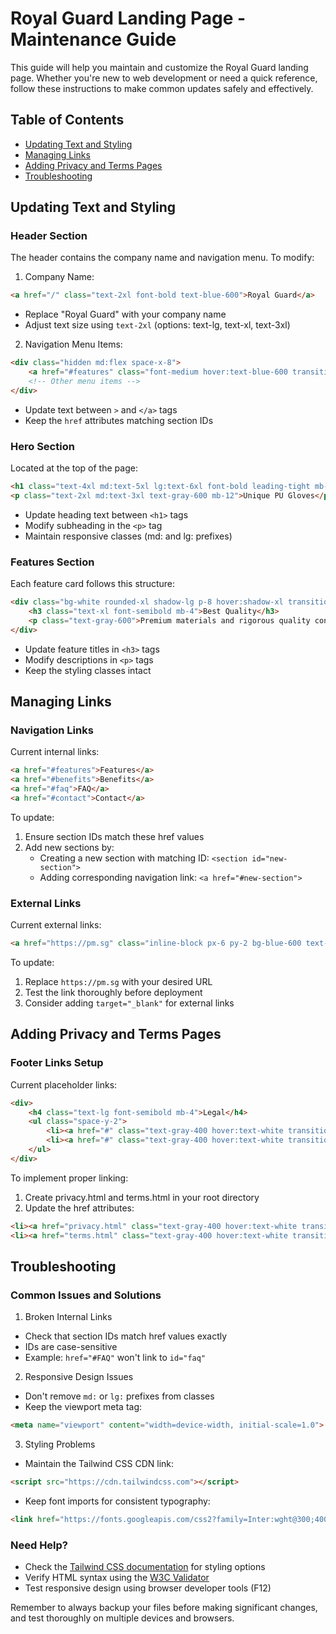 # Royal Guard Landing Page - Maintenance Guide

This guide will help you maintain and customize the Royal Guard landing page. Whether you're new to web development or need a quick reference, follow these instructions to make common updates safely and effectively.

## Table of Contents
- [Updating Text and Styling](#updating-text-and-styling)
- [Managing Links](#managing-links)
- [Adding Privacy and Terms Pages](#adding-privacy-and-terms-pages)
- [Troubleshooting](#troubleshooting)

## Updating Text and Styling

### Header Section
The header contains the company name and navigation menu. To modify:

1. Company Name:
```html
<a href="/" class="text-2xl font-bold text-blue-600">Royal Guard</a>
```
- Replace "Royal Guard" with your company name
- Adjust text size using `text-2xl` (options: text-lg, text-xl, text-3xl)

2. Navigation Menu Items:
```html
<div class="hidden md:flex space-x-8">
    <a href="#features" class="font-medium hover:text-blue-600 transition-colors duration-300">Features</a>
    <!-- Other menu items -->
</div>
```
- Update text between `>` and `</a>` tags
- Keep the `href` attributes matching section IDs

### Hero Section
Located at the top of the page:
```html
<h1 class="text-4xl md:text-5xl lg:text-6xl font-bold leading-tight mb-8">Royal Guard - Best Medical Consumable Brand</h1>
<p class="text-2xl md:text-3xl text-gray-600 mb-12">Unique PU Gloves</p>
```
- Update heading text between `<h1>` tags
- Modify subheading in the `<p>` tag
- Maintain responsive classes (md: and lg: prefixes)

### Features Section
Each feature card follows this structure:
```html
<div class="bg-white rounded-xl shadow-lg p-8 hover:shadow-xl transition-shadow duration-300">
    <h3 class="text-xl font-semibold mb-4">Best Quality</h3>
    <p class="text-gray-600">Premium materials and rigorous quality control ensure superior protection.</p>
</div>
```
- Update feature titles in `<h3>` tags
- Modify descriptions in `<p>` tags
- Keep the styling classes intact

## Managing Links

### Navigation Links
Current internal links:
```html
<a href="#features">Features</a>
<a href="#benefits">Benefits</a>
<a href="#faq">FAQ</a>
<a href="#contact">Contact</a>
```
To update:
1. Ensure section IDs match these href values
2. Add new sections by:
   - Creating a new section with matching ID: `<section id="new-section">`
   - Adding corresponding navigation link: `<a href="#new-section">`

### External Links
Current external links:
```html
<a href="https://pm.sg" class="inline-block px-6 py-2 bg-blue-600 text-white rounded-full">Get Started</a>
```
To update:
1. Replace `https://pm.sg` with your desired URL
2. Test the link thoroughly before deployment
3. Consider adding `target="_blank"` for external links

## Adding Privacy and Terms Pages

### Footer Links Setup
Current placeholder links:
```html
<div>
    <h4 class="text-lg font-semibold mb-4">Legal</h4>
    <ul class="space-y-2">
        <li><a href="#" class="text-gray-400 hover:text-white transition-colors duration-300">Privacy Policy</a></li>
        <li><a href="#" class="text-gray-400 hover:text-white transition-colors duration-300">Terms of Service</a></li>
    </ul>
</div>
```

To implement proper linking:
1. Create privacy.html and terms.html in your root directory
2. Update the href attributes:
```html
<li><a href="privacy.html" class="text-gray-400 hover:text-white transition-colors duration-300">Privacy Policy</a></li>
<li><a href="terms.html" class="text-gray-400 hover:text-white transition-colors duration-300">Terms of Service</a></li>
```

## Troubleshooting

### Common Issues and Solutions

1. Broken Internal Links
- Check that section IDs match href values exactly
- IDs are case-sensitive
- Example: `href="#FAQ"` won't link to `id="faq"`

2. Responsive Design Issues
- Don't remove `md:` or `lg:` prefixes from classes
- Keep the viewport meta tag:
```html
<meta name="viewport" content="width=device-width, initial-scale=1.0">
```

3. Styling Problems
- Maintain the Tailwind CSS CDN link:
```html
<script src="https://cdn.tailwindcss.com"></script>
```
- Keep font imports for consistent typography:
```html
<link href="https://fonts.googleapis.com/css2?family=Inter:wght@300;400;500;600;700&display=swap" rel="stylesheet">
```

### Need Help?
- Check the [Tailwind CSS documentation](https://tailwindcss.com/docs) for styling options
- Verify HTML syntax using the [W3C Validator](https://validator.w3.org/)
- Test responsive design using browser developer tools (F12)

Remember to always backup your files before making significant changes, and test thoroughly on multiple devices and browsers.